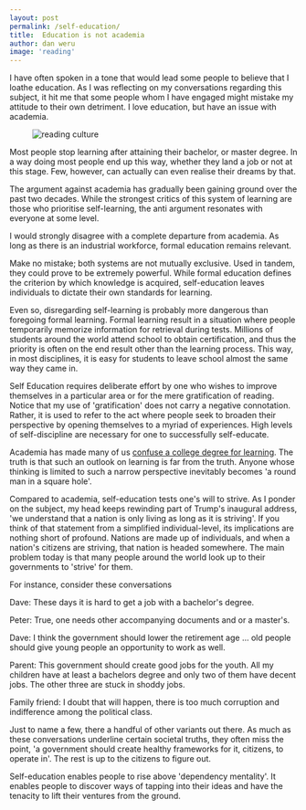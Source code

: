 ```yaml
---
layout: post
permalink: /self-education/
title:  Education is not academia
author: dan weru
image: 'reading'
---
```


I have often spoken in a tone that would lead some people to believe that I loathe education.
As I was reflecting on my conversations regarding this subject, it hit me that some people whom I have engaged might
mistake my attitude to their own detriment. I love education, but have an issue with academia.

<figure><img class = '' src = '{{site.baseurl}}/assets/posts/reading.jpg' alt = 'reading culture'></figure>
Most people stop learning after attaining their bachelor, or master degree. In a way doing most people end up this way, whether they land a job or not at this stage. Few, however, can actually
can even realise their dreams by that.

The argument against academia has gradually been gaining ground over the past two decades.
While the strongest critics of this system of learning are those who prioritise self-learning, the
anti argument resonates with everyone at some level.

I would strongly disagree with a complete departure from academia. As long as there is an industrial workforce, formal education remains relevant.

Make no mistake; both systems are not mutually exclusive. Used in tandem, they could prove to be
extremely powerful. While formal education defines the criterion by which knowledge is acquired, self-education leaves individuals to dictate their own standards for learning.

Even so, disregarding self-learning is probably more dangerous than foregoing formal learning. Formal learning result
in a situation where people temporarily memorize information for
retrieval during tests. Millions of students around the world attend school to obtain certification,
 and thus the priority is often on the end result other than the learning process. This way, in most disciplines,
it is easy for students to leave school almost  the same way they came in.

Self Education requires deliberate effort by one who wishes to improve themselves in a particular area
or for the mere gratification of reading. Notice that my use of 'gratification' does not carry a negative connotation.
Rather, it is used to refer to the act where people seek to broaden their perspective by opening themselves to a myriad of 
experiences. High levels of self-discipline are necessary for one to successfully self-educate.

Academia has made many of us <a href = 'https://www.scotthyoung.com/blog/2007/09/05/dont-confuse-a-degree-with-learning/' class = 'link-follow' target = '_blank'>confuse a college degree for learning</a>. The truth is that such an outlook on learning is far from the truth. Anyone whose thinking is limited to such a narrow perspective inevitably becomes 'a round man in a square hole'.

Compared to academia, self-education tests one's will to strive. As I ponder on the subject, my head keeps rewinding part of 
Trump's inaugural address, 'we understand that a nation is only living as long as it is striving'. If you think of
that statement from a simplified individual-level, its implications are nothing short of profound. Nations are made up of individuals, and when a nation's
citizens are striving, that nation is headed somewhere. The main problem today is that many people around the world look up to their
governments to 'strive' for them.

For instance, consider these conversations

<div class = 'important'>
  <p>Dave: These days it is hard to get a job with a bachelor's degree.</p>
  <p>Peter: True, one needs other accompanying documents and or a master's.</p>
  <p>Dave: I think the government should lower the retirement age ... old people should give young people an opportunity to work as well.</p>
</div>

<div div class = 'important'>
 <p>Parent: This government should create good jobs for the youth. All my children have at least a bachelors degree and only two
        of them have decent jobs. The other three are stuck in shoddy jobs.</p>
 <p>Family friend: I doubt that will happen, there is too much corruption and indifference among the political class.</p>
</div>
Just to name a few, there a handful of other variants out there. As much as these conversations underline certain societal truths, they
often miss the point, 'a government should create healthy frameworks for it, citizens, to operate in'. The rest is up to the citizens
to figure out.

Self-education enables people to rise above 'dependency mentality'. It enables people to discover ways of tapping into their ideas and have
the tenacity to lift their ventures from the ground.


